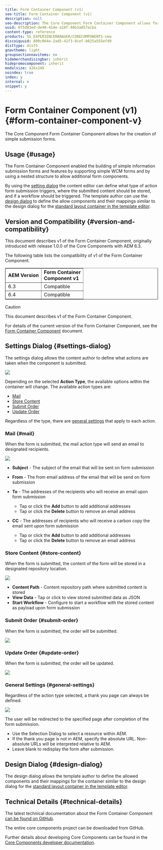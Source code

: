```yaml
---
title: Form Container Component (v1)
seo-title: Form Container Component (v1)
description: null
seo-description: The Core Component Form Container Component allows for the creation of simple submission forms.
uuid: 075d83ed-de40-414e-a18f-46b3a857acba
content-type: reference
products: SG_EXPERIENCEMANAGER/CORECOMPONENTS-new
discoiquuid: 800c064e-2ad5-41f3-9cef-b025a555efd9
disttype: dist5
gnavtheme: light
groupsectionnavitems: no
hidemerchandisingbar: inherit
hidepromocomponent: inherit
modalsize: 426x240
noindex: true
index: y
internal: n
snippet: y
---
```


# Form Container Component (v1){#form-container-component-v}

The Core Component Form Container Component allows for the creation of simple submission forms.

## Usage {#usage}

The Form Container Component enabled the building of simple information submission forms and features by supporting simple WCM forms and by using a nested structure to allow additional form components.

By using the [setting dialog](../using/form-container-v1.md#main-pars_title) the content editor can define what type of action form submission triggers, where the submitted content should be stored, and if a workflow should be triggered. The template author can use the [design dialog](../using/form-container-v1.md#main-pars_title_1995166862) to define the allow components and their mappings similar to the design dialog for the [standard layout container in the template editor](/content/help/en/experience-manager/6-3/sites/authoring/using/templates#main-pars_title_1754153843).

## Version and Compatibility {#version-and-compatibility}

This document describes v1 of the Form Container Component, originally introduced with release 1.0.0 of the Core Components with AEM 6.3.

The following table lists the compatibility of v1 of the Form Container Component.

<table border="1" cellpadding="1" cellspacing="0" width="100%"> 
 <tbody>
  <tr>
   <td><strong>AEM Version</strong></td> 
   <td><strong>Form Container<br /> Component v1</strong><br /> </td> 
  </tr>
  <tr>
   <td>6.3</td> 
   <td>Compatible</td> 
  </tr>
  <tr>
   <td>6.4</td> 
   <td>Compatible</td> 
  </tr>
 </tbody>
</table>

>[!CAUTION]
>
>This document describes v1 of the Form Container Component.
>
>For details of the current version of the Form Container Component, see the [Form Container Component](../using/form-container.md) document.

## Settings Dialog {#settings-dialog}

The settings dialog allows the content author to define what actions are taken when the component is submitted. 

![](assets/chlimage_1.png)

Depending on the selected **Action Type**, the available options within the container will change. The available action types are:

* [Mail](../using/form-container-v1.md#main-pars_title_966511656)
* [Store Content](../using/form-container-v1.md#main-pars_title_2065985840)
* [Submit Order](../using/form-container-v1.md#main-pars_title_686874527)
* [Update Order](../using/form-container-v1.md#main-pars_title_410109286)

Regardless of the type, there are [general settings](../using/form-container-v1.md#main-pars_title_375403046) that apply to each action.

### Mail {#mail}

When the form is submitted, the mail action type will send an email to designated recipients.

![](assets/chlimage_1-1.png)

* **Subject** - The subject of the email that will be sent on form submission
* **From** - The from email address of the email that will be send on form submission
* **To** - The addresses of the recipients who will receive an email upon form submission

    * Tap or click the **Add** button to add additional addresses
    * Tap or click the **Delete** button to remove an email address

* **CC** - The addresses of recipients who will receive a carbon copy the email sent upon form submission

    * Tap or click the **Add** button to add additional addresses
    * Tap or click the **Delete** button to remove an email address

### Store Content {#store-content}

When the form is submitted, the content of the form will be stored in a designated repository location.

![](assets/chlimage_1-2.png)

* **Content Path** - Content repository path where submitted content is stored
* **View Data** - Tap or click to view stored submitted data as JSON
* **Start Workflow** - Configure to start a workflow with the stored content as payload upon form submission

### Submit Order {#submit-order}

When the form is submitted, the order will be submitted.

![](assets/chlimage_1-3.png)

### Update Order {#update-order}

When the form is submitted, the order will be updated.

![](assets/chlimage_1-4.png)

### General Settings {#general-settings}

Regardless of the action type selected, a thank you page can always be defined.

![](assets/chlimage_1-5.png)

The user will be redirected to the specified page after completion of the form submission.

* Use the Selection Dialog to select a resource within AEM.
* If the thank you page is not in AEM, specify the absolute URL. Non-absolute URLs will be interpreted relative to AEM.
* Leave blank to redisplay the form after submission.

## Design Dialog {#design-dialog}

The design dialog allows the template author to define the allowed components and their mappings for the container similar to the design dialog for the [standard layout container in the template editor](/content/help/en/experience-manager/6-3/sites/authoring/using/templates#main-pars_title_1754153843).

## Technical Details {#technical-details}

The latest technical documentation about the Form Container Component [can be found on GitHub](https://github.com/adobe/aem-core-wcm-components/tree/master/content/src/content/jcr_root/apps/core/wcm/components/form/container/v1/container).

The entire core components project can be downloaded from GitHub.

Further details about developing Core Components can be found in the [Core Components developer documentation](../using/developing.md). 
